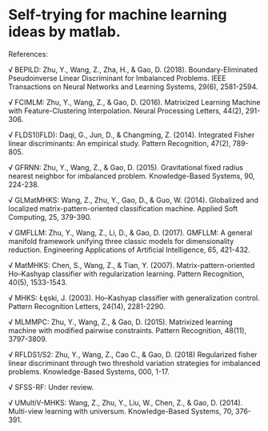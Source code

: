 # Self-trying for machine learning ideas by matlab.

References:

√ BEPILD:
Zhu, Y., Wang, Z., Zha, H., & Gao, D. (2018). Boundary-Eliminated Pseudoinverse Linear Discriminant for Imbalanced Problems. IEEE Transactions on Neural Networks and Learning Systems, 29(6), 2581-2594.

√ FCIMLM:
Zhu, Y., Wang, Z., & Gao, D. (2016). Matrixized Learning Machine with Feature-Clustering Interpolation. Neural Processing Letters, 44(2), 291-306.

√ FLDS1(IFLD):
Daqi, G., Jun, D., & Changming, Z. (2014). Integrated Fisher linear discriminants: An empirical study. Pattern Recognition, 47(2), 789-805.

√ GFRNN:
Zhu, Y., Wang, Z., & Gao, D. (2015). Gravitational fixed radius nearest neighbor for imbalanced problem. Knowledge-Based Systems, 90, 224-238.

√ GLMatMHKS:
Wang, Z., Zhu, Y., Gao, D., & Guo, W. (2014). Globalized and localized matrix-pattern-oriented classification machine. Applied Soft Computing, 25, 379-390.

√ GMFLLM:
Zhu, Y., Wang, Z., Li, D., & Gao, D. (2017). GMFLLM: A general manifold framework unifying three classic models for dimensionality reduction. Engineering Applications of Artificial Intelligence, 65, 421-432.

√ MatMHKS:
Chen, S., Wang, Z., & Tian, Y. (2007). Matrix-pattern-oriented Ho–Kashyap classifier with regularization learning. Pattern Recognition, 40(5), 1533-1543.

√ MHKS:
Łęski, J. (2003). Ho–Kashyap classifier with generalization control. Pattern Recognition Letters, 24(14), 2281-2290.

√ MLMMPC:
Zhu, Y., Wang, Z., & Gao, D. (2015). Matrixized learning machine with modified pairwise constraints. Pattern Recognition, 48(11), 3797-3809.

√ RFLDS1/S2:
Zhu, Y., Wang, Z., Cao C., & Gao, D. (2018) Regularized fisher linear discriminant through two threshold variation strategies for imbalanced problems. Knowledge-Based Systems, 000, 1-17.

√ SFSS-RF:
Under review.

√ UMultiV-MHKS:
Wang, Z., Zhu, Y., Liu, W., Chen, Z., & Gao, D. (2014). Multi-view learning with universum. Knowledge-Based Systems, 70, 376-391.
